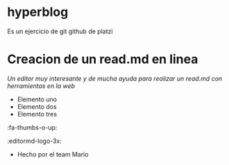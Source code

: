 # hyperblog
Es un ejercicio de git github de platzi
# Creacion de un read.md en linea
*Un editor muy interesante y de mucha ayuda para realizar un read.md con herramientas en la web*
- Elemento uno
- Elemento dos
- Elemento tres

:fa-thumbs-o-up:

:editormd-logo-3x:

* Hecho por el team  Mario